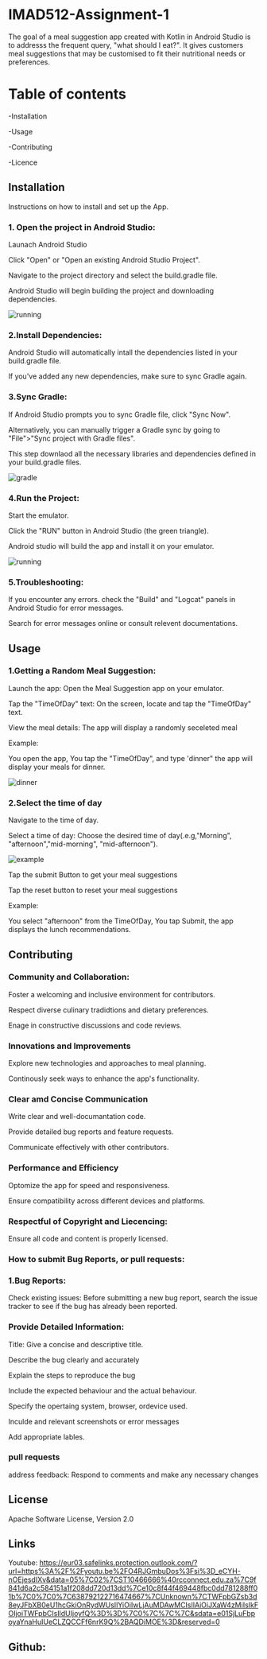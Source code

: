 # IMAD512-Assignment-1

The goal of a meal suggestion app created with Kotlin in Android Studio is to addresss the frequent query, "what should I eat?".
It gives customers meal suggestions that may be customised to fit their nutritional needs or preferences.

# Table of contents
-Installation

-Usage

-Contributing

-Licence

## Installation

Instructions on how to install and set up the App.
### 1. Open the project in Android Studio:

   Launach Android Studio

   Click "Open" or "Open an existing Android Studio Project".

   Navigate to the project directory and select the build.gradle file.

   Android Studio will begin building the project and downloading dependencies.

   ![running](https://github.com/user-attachments/assets/24c5e9ca-3b8c-4d02-b210-3bdc1fcbf302)


  ### 2.Install Dependencies:

   Android Studio will automatically intall the dependencies listed in your build.gradle file.

   If you've added any new dependencies, make sure to sync Gradle again.
   
   ### 3.Sync Gradle:

   If Android Studio prompts you to sync Gradle file, click "Sync Now".

   Alternatively, you can manually trigger a Gradle sync by going to "File">"Sync project with Gradle files".

   This step downlaod all the necessary libraries and dependencies defined in your build.gradle files.

   ![gradle](https://github.com/user-attachments/assets/605f6c60-674c-4ee2-b6b3-bc08c44b5492)


   ### 4.Run the Project:

Start the emulator.

Click the "RUN" button in Android Studio (the green triangle).

Android studio will build the app and install it on your emulator.

![running](https://github.com/user-attachments/assets/64efa8b5-95fc-4a4d-a014-5b6a50ec4b8d)


### 5.Troubleshooting:

If you encounter any errors. check the "Build" and "Logcat" panels in Android Studio for error messages.

Search for error messages online or consult relevent documentations.

## Usage

### 1.Getting a Random Meal Suggestion:

Launch the app: Open the Meal Suggestion app on your emulator.

Tap the "TimeOfDay" text: On the screen, locate and tap the "TimeOfDay" text.

View the meal details: The app will display a randomly seceleted meal

Example:

You open the app, You tap the "TimeOfDay", and type 'dinner" 
the app will display your meals for dinner.

![dinner](https://github.com/user-attachments/assets/06977f0e-b6e4-493f-a81a-b22c50a0ba92)



### 2.Select the time of day

Navigate to the time of day.

Select a time of day: Choose the desired time of day(.e.g,"Morning", "afternoon","mid-morning", "mid-afternoon").

![example](https://github.com/user-attachments/assets/4c22cb51-6822-48b7-b58c-3e846a4a03b0)


Tap the submit Button to get your meal suggestions 

Tap the reset button to reset your meal suggestions

Example:

You select "afternoon" from the TimeOfDay, You tap Submit, 
the app displays the lunch recommendations.

## Contributing

### Community and Collaboration:

Foster a welcoming and inclusive environment for contributors.

Respect diverse culinary tradidtions and dietary preferences.

Enage in constructive discussions and code reviews.

### Innovations and Improvements

Explore new technologies and approaches to meal planning.

Continously seek ways to enhance the app's functionality.

### Clear amd Concise Communication

Write clear and well-documantation code.

Provide detailed bug reports and feature requests.

Communicate effectively with other contributors.

### Performance and Efficiency

Optomize the app for speed and responsiveness.

Ensure compatibility across different devices and platforms.

### Respectful of Copyright and Liecencing:

Ensure all code and content is properly licensed.

### How to  submit Bug Reports, or pull requests:

### 1.Bug Reports:

Check existing issues: Before submitting a new bug report, search the issue tracker to see if the bug has already been reported.

### Provide Detailed Information:
Title: Give a concise and descriptive title.

Describe the bug clearly and accurately

Explain the steps to reproduce the bug

Include the expected behaviour and the actual behaviour.

Specify the opertaing system, browser, ordevice used.

Inculde and relevant screenshots or error messages

Add appropriate lables.

### pull requests

address feedback: Respond to comments and make any necessary changes

## License

Apache Software License, Version 2.0

## Links

Youtube:
https://eur03.safelinks.protection.outlook.com/?url=https%3A%2F%2Fyoutu.be%2FO4RJGmbuDos%3Fsi%3D_eCYH-nOEjesdIXv&data=05%7C02%7CST10466666%40rcconnect.edu.za%7C9f841d6a2c584151a1f208dd720d13dd%7Ce10c8f44f469448fbc0dd781288ff01b%7C0%7C0%7C638792122716474667%7CUnknown%7CTWFpbGZsb3d8eyJFbXB0eU1hcGkiOnRydWUsIlYiOiIwLjAuMDAwMCIsIlAiOiJXaW4zMiIsIkFOIjoiTWFpbCIsIldUIjoyfQ%3D%3D%7C0%7C%7C%7C&sdata=e01SjLuFbpoyaYnaHuIUeCLZQCCFf6nrK9Q%2BAQDiMOE%3D&reserved=0

## Github:


















   
   
   
